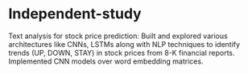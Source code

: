 # Independent-study
Text analysis for stock price prediction: 
Built and explored various architectures like CNNs, LSTMs along with NLP techniques to identify trends (UP, DOWN, STAY) in stock prices from 8-K financial reports. Implemented CNN models over word embedding matrices.
